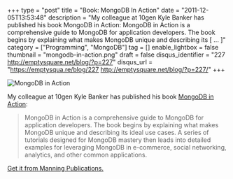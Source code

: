 +++
type = "post"
title = "Book: MongoDB In Action"
date = "2011-12-05T13:53:48"
description = "My colleague at 10gen Kyle Banker has published his book MongoDB in Action: MongoDB in Action is a comprehensive guide to MongoDB for application developers. The book begins by explaining what makes MongoDB unique and describing its [ ... ]"
category = ["Programming", "MongoDB"]
tag = []
enable_lightbox = false
thumbnail = "mongodb-in-action.png"
draft = false
disqus_identifier = "227 http://emptysquare.net/blog/?p=227"
disqus_url = "https://emptysqua.re/blog/227 http://emptysquare.net/blog/?p=227/"
+++

<p><img style="display:block; margin-left:auto; margin-right:auto;" src="mongodb-in-action.png" title="MongoDB in Action" /></p>
<p>My colleague at 10gen Kyle Banker has published his book <a href="http://kylebanker.com/blog/2011/12/03/mongodb-in-action-book-now-available/">MongoDB in
Action</a>:</p>
<blockquote>
<p>MongoDB in Action is a comprehensive guide to MongoDB for application
developers. The book begins by explaining what makes MongoDB unique
and describing its ideal use cases. A series of tutorials designed for
MongoDB mastery then leads into detailed examples for leveraging
MongoDB in e-commerce, social networking, analytics, and other common
applications.</p>
</blockquote>
<p><a href="http://www.manning.com/banker/">Get it from Manning Publications.</a></p>
